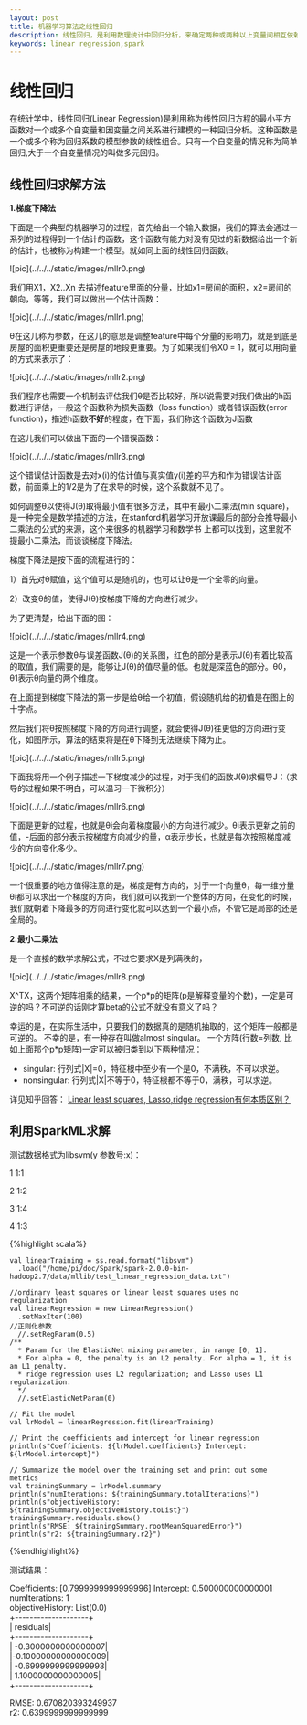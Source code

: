 ```yaml
---
layout: post
title: 机器学习算法之线性回归
description: 线性回归，是利用数理统计中回归分析，来确定两种或两种以上变量间相互依赖的定量关系的一种统计分析方法
keywords: linear regression,spark
---
```


线性回归
==========

在统计学中，线性回归(Linear Regression)是利用称为线性回归方程的最小平方函数对一个或多个自变量和因变量之间关系进行建模的一种回归分析。这种函数是一个或多个称为回归系数的模型参数的线性组合。只有一个自变量的情况称为简单回归,大于一个自变量情况的叫做多元回归。

线性回归求解方法
------------

**1.梯度下降法**

<p>下面是一个典型的机器学习的过程，首先给出一个输入数据，我们的算法会通过一系列的过程得到一个估计的函数，这个函数有能力对没有见过的新数据给出一个新的估计，也被称为构建一个模型。就如同上面的线性回归函数。</p>
![pic](../../../static/images/mllr0.png)
<p>我们用X1，X2..Xn 去描述feature里面的分量，比如x1=房间的面积，x2=房间的朝向，等等，我们可以做出一个估计函数：</p>
![pic](../../../static/images/mllr1.png)
<p>θ在这儿称为参数，在这儿的意思是调整feature中每个分量的影响力，就是到底是房屋的面积更重要还是房屋的地段更重要。为了如果我们令X0 = 1，就可以用向量的方式来表示了：</p>
![pic](../../../static/images/mllr2.png)
<p>我们程序也需要一个机制去评估我们θ是否比较好，所以说需要对我们做出的h函数进行评估，一般这个函数称为损失函数（loss function）或者错误函数(error function)，描述h函数<strong>不好</strong>的程度，在下面，我们称这个函数为J函数</p>
<p>在这儿我们可以做出下面的一个错误函数：</p>
![pic](../../../static/images/mllr3.png)
<p>这个错误估计函数是去对x(i)的估计&#20540;与真实&#20540;y(i)差的平方和作为错误估计函数，前面乘上的1/2是为了在求导的时候，这个系数就不见了。</p>
<p>如何调整θ以使得J(θ)取得最小&#20540;有很多方法，其中有最小二乘法(min square)，是一种完全是数学描述的方法，在stanford机器学习开放课最后的部分会推导最小二乘法的公式的来源，这个来很多的机器学习和数学书 上都可以找到，这里就不提最小二乘法，而谈谈梯度下降法。</p>
<p>梯度下降法是按下面的流程进行的：</p>
<p>1）首先对θ赋&#20540;，这个&#20540;可以是随机的，也可以让θ是一个全零的向量。</p>
<p>2）改变θ的&#20540;，使得J(θ)按梯度下降的方向进行减少。</p>
<p>为了更清楚，给出下面的图：</p>
![pic](../../../static/images/mllr4.png)
 <p>这是一个表示参数θ与误差函数J(θ)的关系图，红色的部分是表示J(θ)有着比较高的取&#20540;，我们需要的是，能够让J(θ)的&#20540;尽量的低。也就是深蓝色的部分。θ0，θ1表示θ向量的两个维度。</p>
<p>在上面提到梯度下降法的第一步是给θ给一个初&#20540;，假设随机给的初&#20540;是在图上的十字点。</p>
<p>然后我们将θ按照梯度下降的方向进行调整，就会使得J(θ)往更低的方向进行变化，如图所示，算法的结束将是在θ下降到无法继续下降为止。</p>
![pic](../../../static/images/mllr5.png)

<p>下面我将用一个例子描述一下梯度减少的过程，对于我们的函数J(θ)求偏导J：（求导的过程如果不明白，可以温习一下微积分）</p>
![pic](../../../static/images/mllr6.png)
<p>下面是更新的过程，也就是θi会向着梯度最小的方向进行减少。θi表示更新之前的&#20540;，-后面的部分表示按梯度方向减少的量，α表示步长，也就是每次按照梯度减少的方向变化多少。</p>
![pic](../../../static/images/mllr7.png)
 <p>一个很重要的地方&#20540;得注意的是，梯度是有方向的，对于一个向量θ，每一维分量θi都可以求出一个梯度的方向，我们就可以找到一个整体的方向，在变化的时候，我们就朝着下降最多的方向进行变化就可以达到一个最小点，不管它是局部的还是全局的。</p>


**2.最小二乘法**
<p>是一个直接的数学求解公式，不过它要求X是列满秩的，</p>
![pic](../../../static/images/mllr8.png)

X^TX，这两个矩阵相乘的结果，一个p*p的矩阵(p是解释变量的个数)，一定是可逆的吗？不可逆的话刚才算beta的公式不就没有意义了吗？

幸运的是，在实际生活中，只要我们的数据真的是随机抽取的，这个矩阵一般都是可逆的。
不幸的是，有一种存在叫做almost singular。
一个方阵(行数=列数, 比如上面那个p*p矩阵)一定可以被归类到以下两种情况：

* singular: 行列式|X|=0，特征根中至少有一个是0，不满秩，不可以求逆。
* nonsingular: 行列式|X|不等于0，特征根都不等于0，满秩，可以求逆。

详见知乎回答：
[Linear least squares, Lasso,ridge regression有何本质区别？](http://www.zhihu.com/question/38121173/answer/75307914)

利用SparkML求解
--------------
测试数据格式为libsvm(y 参数号:x)：

1 1:1

2 1:2

3 1:4

4 1:3

{%highlight scala%}


    val linearTraining = ss.read.format("libsvm")
      .load("/home/pi/doc/Spark/spark-2.0.0-bin-hadoop2.7/data/mllib/test_linear_regression_data.txt")

    //ordinary least squares or linear least squares uses no regularization
    val linearRegression = new LinearRegression()
      .setMaxIter(100)
    //正则化参数
      //.setRegParam(0.5)
    /**
      * Param for the ElasticNet mixing parameter, in range [0, 1].
      * For alpha = 0, the penalty is an L2 penalty. For alpha = 1, it is an L1 penalty.
      * ridge regression uses L2 regularization; and Lasso uses L1 regularization.
      */
      //.setElasticNetParam(0)

    // Fit the model
    val lrModel = linearRegression.fit(linearTraining)

    // Print the coefficients and intercept for linear regression
    println(s"Coefficients: ${lrModel.coefficients} Intercept: ${lrModel.intercept}")

    // Summarize the model over the training set and print out some metrics
    val trainingSummary = lrModel.summary
    println(s"numIterations: ${trainingSummary.totalIterations}")
    println(s"objectiveHistory: ${trainingSummary.objectiveHistory.toList}")
    trainingSummary.residuals.show()
    println(s"RMSE: ${trainingSummary.rootMeanSquaredError}")
    println(s"r2: ${trainingSummary.r2}")
{%endhighlight%}

测试结果：

Coefficients: [0.7999999999999996] Intercept: 0.500000000000001<br>
numIterations: 1<br>
objectiveHistory: List(0.0)<br>
+--------------------+<br>
|           residuals|<br>
+--------------------+<br>
| -0.3000000000000007|<br>
|-0.10000000000000009|<br>
| -0.6999999999999993|<br>
|  1.1000000000000005|<br>
+--------------------+<br>

RMSE: 0.670820393249937<br>
r2: 0.6399999999999999







